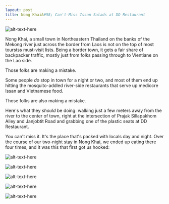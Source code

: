 ```yaml
---
layout: post
title: Nong Khai&#58; Can't-Miss Issan Salads at DD Restaurant
---
```


![alt-text-here](http://kenjilopezalt.github.io/images/Nong-Khai/Food/dd-restaurant/20140711-isan-food-nong-khai-dd-restaurant-4.jpg "DD restaurant")

Nong Khai, a small town in Northeastern Thailand on the banks of the Mekong river just across the border from Laos is not on the top of most tourstss must-visit lists. Being a border town, it gets a fair share of backpacker traffic, mostly just from folks passing through to Vientiane on the Lao side.

Those folks are making a mistake.

Some people <em>do</em> stop in town for a night or two, and most of them end up hitting the mosquito-addled river-side restaurants that serve up mediocre Issan and Vietnamese food.

Those folks are also making a mistake.

Here's what they <em>should</em> be doing: walking just a few meters away from the river to the center of town, right at the intersection of Prajak Sillapakhom Alley and Janjobtit Road and grabbing one of the plastic seats at DD Restaurant.

You can't miss it. It's the place that's packed with locals day and night. Over the course of our two-night stay in Nong Khai, we ended up eating there four times, and it was this that first got us hooked:

![alt-text-here](http://kenjilopezalt.github.io/images/Nong-Khai/Food/dd-restaurant/20140711-isan-food-nong-khai-dd-restaurant-1.jpg "DD restaurant")

![alt-text-here](http://kenjilopezalt.github.io/images/Nong-Khai/Food/dd-restaurant/20140711-isan-food-nong-khai-dd-restaurant-2.jpg "DD restaurant")

![alt-text-here](http://kenjilopezalt.github.io/images/Nong-Khai/Food/dd-restaurant/20140711-isan-food-nong-khai-dd-restaurant-3.jpg "DD restaurant")


![alt-text-here](http://kenjilopezalt.github.io/images/Nong-Khai/Food/dd-restaurant/20140711-isan-food-nong-khai-dd-restaurant-5.jpg "DD restaurant")

![alt-text-here](http://kenjilopezalt.github.io/images/Nong-Khai/Food/dd-restaurant/20140711-isan-food-nong-khai-dd-restaurant-6.jpg "DD restaurant")


